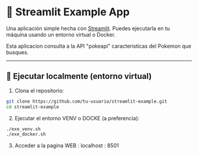 # 🚀 Streamlit Example App

Una aplicación simple hecha con [Streamlit](https://streamlit.io/). Puedes ejecutarla en tu máquina usando un entorno virtual o Docker.

Esta aplicacion consulta a la API "pokeapi" caracteristicas del Pokemon que busques.

---

## 🧪 Ejecutar localmente (entorno virtual)

1. Clona el repositorio:

```bash
git clone https://github.com/tu-usuario/streamlit-example.git
cd streamlit-example
```

2. Ejecutar el entorno VENV o DOCKE (a preferencia):
```bash
./exe_venv.sh
./exe_docker.sh
```
3. Acceder a la pagina WEB :
   localhost : 8501


